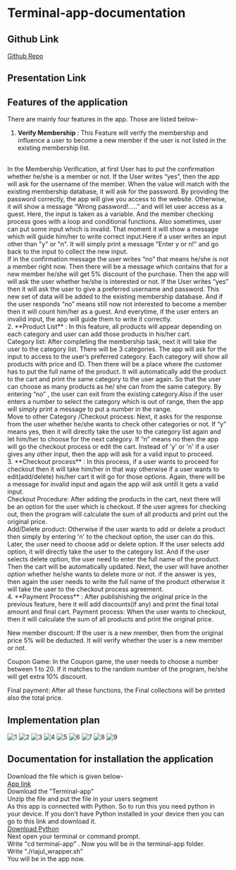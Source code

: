 # Terminal-app-documentation #
## Github Link ##
[Github Repo](https://github.com/fahimagithub/Terminal-app)
<br/>
## Presentation Link ##

## Features of the application ##
There are mainly four features in the app. Those are listed below-
1. **Verify Membership** : This Feature will verify the membership and influence a user to become a new member if the user is not listed in the existing membership list.
<br/>
In the Membership Verification, at first User has to put the confirmation whether he/she is a member or not. If the User writes “yes”, then the app will ask for the username of the member. When the value will match with the existing membership database, it will ask for the password. By providing the password correctly, the app will give you access to the website. Otherwise, it will show a message “Wrong password!…..” and will let user access as a guest. Here, the input is taken as a variable. And the member checking process goes with a loop and conditional functions. Also sometimes, user can put some input which is invalid. That moment it will show a message which will guide him/her to write correct input.Here if a user writes an input other than "y" or "n". It will simply print a message "Enter y or n!" and go back to the input to collect the new input.
<br/>
If in the confirmation message the user writes “no” that means he/she is not a member right now. Then there will be a message which contains that for a new member  he/she will get 5% discount of the purchase. Then the app will will ask the user whether he/she is interested or not. If the User writes “yes” then it will ask the user to give a preferred username and password. This new set of data will be added to the existing membership database. And if the user responds “no” means still now not interested to become a member then it will count him/her as a guest. And everytime, if the user enters an invalid input, the app will guide them to write it correctly.
<br/>
2. **Product List** : In this feature, all products will appear depending on each category and user can add those products in his/her cart.
<br/>
Category list: After completing the membership task, next it will take the user to the category list. There will be 3 categories. The app will ask for the input to access to the user’s preferred category. Each category will show all products with price and ID. Then there will be a place where the customer has to put the full name of the product. It will automatically add the product to the cart and print the same category to the user again. So that the user can choose as many products as he/ she can from the same category. By entering “no” , the user can exit from the existing category.Also if the user enters a number to select the category which is out of range, then the app will simply print a message to put a number in the range.
<br/>
Move to other Category /Checkout process: Next, it asks for the response from the user whether he/she wants to check other categories or not. If “y” means yes, then it will directly take the user to the category list again and let him/her to choose for the next category. If “n” means no then the app will go the checkout process or edit the cart. Instead of 'y' or 'n' if a user gives any other input, then the app will ask for a valid input to proceed.
<br/>
3. **Checkout process** : In this process, if a user wants to proceed for checkout then it will take him/her in that way otherwise if a user wants to edit(add/delete) his/her cart it will go for those options. Again, there will be a message for invalid input and again the app will ask untill it gets a valid input.
<br/>
Checkout Procedure: After adding the products in the cart, next there will be an option for the user which is checkout. If the user agrees for checking out, then the program will calculate the sum of all products and print out the original price.
<br/>
Add/Delete product: Otherwise if the user wants to add or delete a product then simply by entering 'n' to the checkout option, the user can do this. Later, the user need to choose add or delete option. If the user selects add option, it will directly take the user to the category list. And if the user selects delete option, the user need to enter the full name of the product. Then the cart will be automatically updated. Next, the user will have another option whether he/she wants to delete more or not. if the answer is yes, then again the user needs to write the full name of the product otherwise it will take the user to the checkout process agreement.
<br/>
4. **Payment Process** : After publishishing the original price in the previous feature, here it will add discounts(if any) and print the final total amount and final cart.
Payment process: When the user wants to checkout, then it will calculate the sum of all products and print the original price.

New member discount: If the user is a new member, then from the original price 5% will be deducted. It will verify whether the user is a new member or not.

Coupon Game: In the Coupon game, the user needs to choose a number between 1 to 20. If it matches to the random number of the program, he/she will get extra 10% discount.

Final payment: After all these functions, the Final collections will be printed also the total price.

## Implementation plan ##
![1](https://user-images.githubusercontent.com/105357829/192095397-d51bd8a7-bf51-42a8-ba30-2023eca4764b.jpeg)
![2](https://user-images.githubusercontent.com/105357829/192095408-f0697dd5-c81d-4a05-9a70-a30b4c13cab4.jpeg)
![3](https://user-images.githubusercontent.com/105357829/192095431-9a08cc52-4add-4bfe-9e8d-bb0e2b5bdf04.jpeg)
![4](https://user-images.githubusercontent.com/105357829/192095433-69c9921a-5755-4ea4-bf76-98b92c7dbccc.jpeg)
![5](https://user-images.githubusercontent.com/105357829/192095447-b806fd0f-308d-4c25-bd0d-2353176163f0.jpeg)
![6](https://user-images.githubusercontent.com/105357829/192095452-3585a7cf-af7a-4e38-8803-d1756532c028.jpeg)
![7](https://user-images.githubusercontent.com/105357829/192095454-e04403e5-67a3-41c6-90c1-e53f6243d54e.jpeg)
![8](https://user-images.githubusercontent.com/105357829/192095464-e5e7e0ad-0384-4ce0-b401-adb1b03b8c3e.jpeg)
![9](https://user-images.githubusercontent.com/105357829/192095474-b247bf27-16ae-491c-bc9e-67733da20103.jpeg)
<br/>
## Documentation for installation the application ##
Download the file which is given below-
<br/>
[App link](https://drive.google.com/file/d/18f9A1xUxFNiD7LzeGd9ttJ-pYrab265P/view?usp=sharing)
<br/>
Download the "Terminal-app"
<br/>
Unzip the file and put the file in your users segment
<br/>
As this app is connected with Python. So to run this you need python in your device. If you don't have Python installed in your device then you can go to this link and download it.
<br/>
[Download Python](https://www.python.org/downloads/)
<br/>
Next open your terminal or command prompt.
<br/>
Write "cd terminal-app" . Now you will be in the terminal-app folder.
<br/>
Write "./riajul_wrapper.sh"
<br/>
You will be in the app now.





